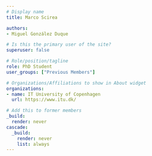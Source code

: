 ```yaml
---
# Display name
title: Marco Scirea

authors:
- Miguel González Duque

# Is this the primary user of the site?
superuser: false

# Role/position/tagline
role: PhD Student
user_groups: ["Previous Members"]

# Organizations/Affiliations to show in About widget
organizations:
- name: IT University of Copenhagen
  url: https://www.itu.dk/

# Add this to former members
_build:
  render: never
cascade:
  _build:
    render: never
    list: always
---
```

